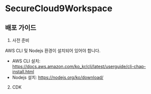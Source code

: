 # SecureCloud9Workspace

## 배포 가이드

1. 사전 준비

AWS CLI 및 Nodejs 환경이 설치되어 있어야 합니다.
- AWS CLI 설치: https://docs.aws.amazon.com/ko_kr/cli/latest/userguide/cli-chap-install.html
- Nodejs 설치: https://nodejs.org/ko/download/

2. CDK 
